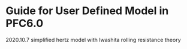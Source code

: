 # Guide for User Defined Model in PFC6.0
2020.10.7 simplified hertz model with Iwashita rolling resistance theory
